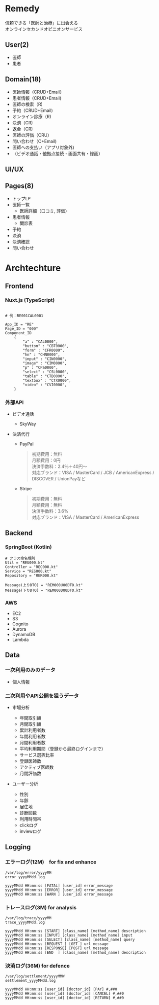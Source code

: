 # Remedy
信頼できる「医師と治療」に出会える  
オンラインセカンドオピニオンサービス

## User(2)

- 医師
- 患者

## Domain(18)

- 医師情報（CRUD+Email）
- 患者情報（CRUD+Email)
- 医師の検索（R)
- 予約（CRUD+Email)
- オンライン診療（R)
- 決済（CR)
- 返金（CR)
- 医師の評価（CRU）
- 問い合わせ（C+Email)
- 医師への支払い（アプリ対象外)
- （ビデオ通話・他拠点接続・画面共有・録画）

## UI/UX

## Pages(8) 

- トップLP
- 医師一覧
  - 医師詳細（口コミ, 評価）
- 患者情報
  - 問診表
- 予約
- 決済
- 決済確認
- 問い合わせ 


# Archtechture

## Frontend 

### Nuxt.js (TypeScript)

```

# 例：RE001CAL0001

App_ID = "RE"
Page_ID = "000"
Component_ID
    {
        "a" : "CAL0000",
        "button" : "CBT0000",
        "form" : "CFR0000",
        "hn" : "CHN0000",
        "input" : "CIN0000",
        "image" : "CIM0000",
        "p" : "CPa0000",
        "select" : "CSL0000",
        "table" : "CTB0000",
        "textbox" : "CTX0000",
        "video" : "CVI0000",
    }
```

### 外部API

- ビデオ通話
  - SkyWay

- 決済代行
  - PayPal
    > 初期費用：無料  
    > 月額費用：0円  
    > 決済手数料：2.4％＋40円〜  
    > 対応ブランド：VISA / MasterCard / JCB / AmericanExpress / DISCOVER / UnionPayなど
  - Stripe
    > 初期費用：無料  
    > 月額費用：無料  
    > 決済手数料：3.6%    
    > 対応ブランド：VISA / MasterCard / AmericanExpress


## Backend

### SpringBoot (Kotlin)

```
# クラス命名規則
Util = "REU000.kt"
Controller = "REC000.kt"
Service = "RES000.kt"
Repository = "RER000.kt"

Message(上りDTO) = "REM000U00DTO.kt"
Message(下りDTO) = "REM000D00DTO.kt"

```

### AWS 

- EC2
- S3
- Cognito
- Aurora
- DynamoDB
- Lambda

## Data

### 一次利用のみのデータ

- 個人情報

### 二次利用やAPI公開を狙うデータ

- 市場分析
  - 年間取引額
  - 月間取引額
  - 累計利用者数
  - 年間利用者数
  - 月間利用者数
  - 平均利用期間（登録から最終ログインまで）
  - サービス選択比率
  - 登録医師数
  - アクティブ医師数
  - 月間評価数

- ユーザー分析
  - 性別
  - 年齢
  - 居住地
  - 診断回数
  - 利用時間帯
  - clickログ
  - inviewログ

## Logging

### エラーログ(12M)　for fix and enhance
```
/var/log/error/yyyyMM
error_yyyyMMdd.log

yyyyMMdd HH:mm:ss [FATAL] [user_id] error_message
yyyyMMdd HH:mm:ss [ERROR] [user_id] error_message
yyyyMMdd HH:mm:ss [WARN ] [user_id] error_message

```

### トレースログ(3M) for analysis
```
/var/log/trace/yyyyMM
trace_yyyyMMdd.log

yyyyMMdd HH:mm:ss [START] [class_name] [method_name] description
yyyyMMdd HH:mm:ss [INPUT] [class_name] [method_name] input 
yyyyMMdd HH:mm:ss [SELECT] [class_name] [method_name] query 
yyyyMMdd HH:mm:ss [REQUEST ] [GET ] url message
yyyyMMdd HH:mm:ss [RESPONSE] [POST] url message
yyyyMMdd HH:mm:ss [END  ] [class_name] [method_name] description
```

### 決済ログ(36M) for defence
```
/var/log/settlement/yyyyMMW
settlement_yyyyMMdd.log

yyyyMMdd HH:mm:ss [user_id] [doctor_id] [PAY] #,##0
yyyyMMdd HH:mm:ss [user_id] [doctor_id] [CANCEL] #,##0
yyyyMMdd HH:mm:ss [user_id] [doctor_id] [RETURN] #,##0
```


